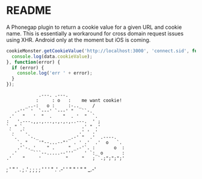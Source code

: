 README
======

A Phonegap plugin to return a cookie value for a given URL and cookie name. This is essentially a workaround for cross domain request issues using XHR. Android only at the moment but iOS is coming.

```javascript
cookieMonster.getCookieValue('http://localhost:3000', 'connect.sid', function(data) {
  console.log(data.cookieValue);
}, function(error) {
  if (error) {
    console.log('err ' + error);
  }
});
```

                .---. .---. 
               :     : o   :    me want cookie!
           _..-:   o :     :-.._    /
       .-''  '  `---' `---' "   ``-.    
     .'   "   '  "  .    "  . '  "  `.  
    :   '.---.,,.,...,.,.,.,..---.  ' ;
    `. " `.                     .' " .'
     `.  '`.                   .' ' .'
      `.    `-._           _.-' "  .'  .----.
        `. "    '"--...--"'  . ' .'  .'  o   `.
        .'`-._'    " .     " _.-'`. :       o  :
      .'      ```--.....--'''    ' `:_ o       :
    .'    "     '         "     "   ; `.;";";";'
   ;         '       "       '     . ; .' ; ; ;
  ;     '         '       '   "    .'      .-'
  '  "     "   '      "           "    _.-'
